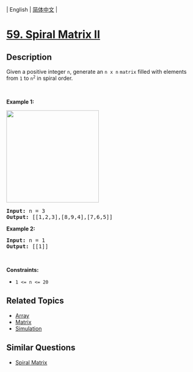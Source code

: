 
| English | [简体中文](README.md) |

# [59. Spiral Matrix II](https://leetcode-cn.com/problems/spiral-matrix-ii/)

## Description

<p>Given a positive integer <code>n</code>, generate an <code>n x n</code> <code>matrix</code> filled with elements from <code>1</code> to <code>n<sup>2</sup></code> in spiral order.</p>

<p>&nbsp;</p>
<p><strong>Example 1:</strong></p>
<img alt="" src="https://assets.leetcode.com/uploads/2020/11/13/spiraln.jpg" style="width: 242px; height: 242px;" />
<pre>
<strong>Input:</strong> n = 3
<strong>Output:</strong> [[1,2,3],[8,9,4],[7,6,5]]
</pre>

<p><strong>Example 2:</strong></p>

<pre>
<strong>Input:</strong> n = 1
<strong>Output:</strong> [[1]]
</pre>

<p>&nbsp;</p>
<p><strong>Constraints:</strong></p>

<ul>
	<li><code>1 &lt;= n &lt;= 20</code></li>
</ul>


## Related Topics

- [Array](https://leetcode-cn.com/tag/array)
- [Matrix](https://leetcode-cn.com/tag/matrix)
- [Simulation](https://leetcode-cn.com/tag/simulation)

## Similar Questions

- [Spiral Matrix](../spiral-matrix/README_EN.md)
